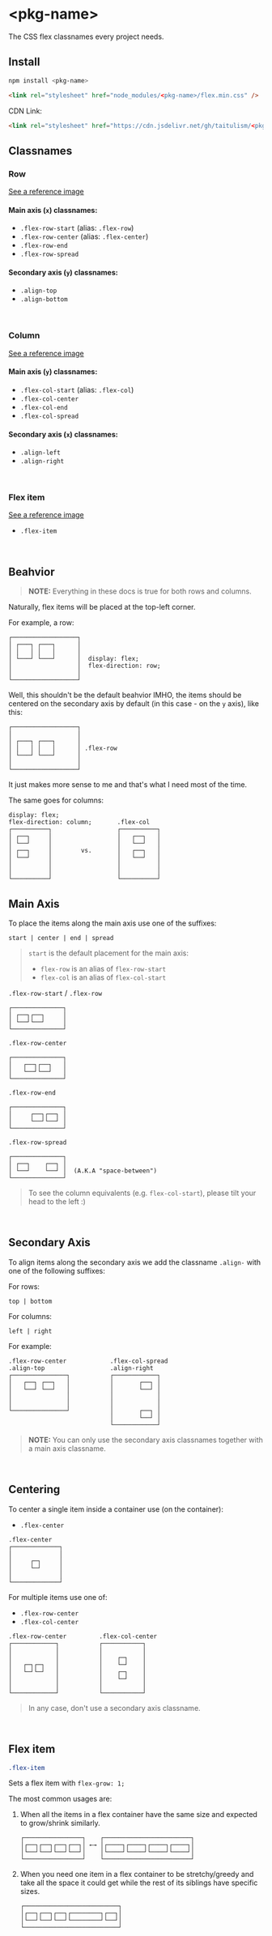 \<pkg-name>
===========
The CSS flex classnames every project needs.

## Install
```sh
npm install <pkg-name>
```

```html
<link rel="stylesheet" href="node_modules/<pkg-name>/flex.min.css" />
```

CDN Link:
```html
<link rel="stylesheet" href="https://cdn.jsdelivr.net/gh/taitulism/<pkg-name>@latest/flex.min.css" />
```


Classnames
----------
### **Row**
[See a reference image](#rows)

#### Main axis (`x`) classnames:
* `.flex-row-start` (alias: `.flex-row`)
* `.flex-row-center` (alias: `.flex-center`)
* `.flex-row-end`
* `.flex-row-spread`

#### Secondary axis (`y`) classnames:
* `.align-top`
* `.align-bottom`

&nbsp;

### **Column**
[See a reference image](#columns)

#### Main axis (`y`) classnames:
* `.flex-col-start` (alias: `.flex-col`)
* `.flex-col-center`
* `.flex-col-end`
* `.flex-col-spread`

#### Secondary axis (`x`) classnames:
* `.align-left`
* `.align-right`

&nbsp;

### **Flex item**
[See a reference image](#misc)

* `.flex-item`

&nbsp;


Beahvior
--------
> **NOTE:** Everything in these docs is true for both rows and columns.

Naturally, flex items will be placed at the top-left corner.

For example, a row:
```
┌──────────────────┐
│ ┌───┐ ┌───┐      │
│ │   │ │   │      │
│ └───┘ └───┘      │  display: flex;
│                  │  flex-direction: row;
│                  │
└──────────────────┘
```
Well, this shouldn't be the default beahvior IMHO, the items should be centered on the secondary axis by default (in this case - on the `y` axis), like this:
```
┌──────────────────┐
│                  │
│ ┌───┐ ┌───┐      │
│ │   │ │   │      │ .flex-row
│ └───┘ └───┘      │
│                  │
└──────────────────┘
```
It just makes more sense to me and that's what I need most of the time.

The same goes for columns:
```
display: flex;
flex-direction: column;       .flex-col
┌──────────┐                  ┌──────────┐
│ ┌──┐     │                  │   ┌──┐   │
│ └──┘     │                  │   └──┘   │
│ ┌──┐     │        vs.       │   ┌──┐   │
│ └──┘     │                  │   └──┘   │
│          │                  │          │
│          │                  │          │
└──────────┘                  └──────────┘
```

Main Axis
---------
To place the items along the main axis use one of the suffixes:  
```
start | center | end | spread
```
> `start` is the default placement for the main axis:  
> * `flex-row` is an alias of `flex-row-start`  
> * `flex-col` is an alias of `flex-col-start`

`.flex-row-start` / `.flex-row`
```
┌──────────────┐
│ ┌──┐┌──┐     │
│ └──┘└──┘     │
└──────────────┘
```
`.flex-row-center`
```
┌──────────────┐
│   ┌──┐┌──┐   │
│   └──┘└──┘   │
└──────────────┘
```
`.flex-row-end`
```
┌──────────────┐
│     ┌──┐┌──┐ │
│     └──┘└──┘ │
└──────────────┘
```
`.flex-row-spread`
```
┌──────────────┐
│ ┌──┐    ┌──┐ │
│ └──┘    └──┘ │  (A.K.A "space-between")
└──────────────┘
```

> To see the column equivalents (e.g. `flex-col-start`), please tilt your head to the left :)

&nbsp;


Secondary Axis
--------------
To align items along the secondary axis we add the classname `.align-` with one of the following suffixes:

For rows:
```
top | bottom
```

For columns:
```
left | right
```

For example:
```
.flex-row-center            .flex-col-spread
.align-top                  .align-right
┌───────────────┐           ┌────────────┐
│   ┌──┐ ┌──┐   │           │       ┌──┐ │
│   └──┘ └──┘   │           │       └──┘ │
│               │           │            │
│               │           │            │
└───────────────┘           │       ┌──┐ │
                            │       └──┘ │
                            └────────────┘
```
> **NOTE:** You can only use the secondary axis classnames together with a main axis classname.

&nbsp;


Centering
---------
To center a single item inside a container use (on the container):
* `.flex-center`
```
.flex-center
┌─────────────┐
│             │
│     ┌─┐     │
│     └─┘     │
│             │
└─────────────┘
```

For multiple items use one of:
* `.flex-row-center`
* `.flex-col-center`

```
.flex-row-center         .flex-col-center
┌────────────┐           ┌───────────┐
│            │           │           │
│            │           │    ┌─┐    │
│   ┌─┐┌─┐   │           │    └─┘    │
│   └─┘└─┘   │           │    ┌─┐    │
│            │           │    └─┘    │
│            │           │           │
└────────────┘           └───────────┘
```


> In any case, don't use a secondary axis classname.

&nbsp;


Flex item
---------
```css
.flex-item
```  
Sets a flex item with `flex-grow: 1;`

The most common usages are:
1. When all the items in a flex container have the same size and expected to grow/shrink similarly.
	```
	┌────────────────┐    ┌────────────────────────┐
	│┌──┐┌──┐┌──┐┌──┐│ ←→ │┌────┐┌────┐┌────┐┌────┐│
	│└──┘└──┘└──┘└──┘│    │└────┘└────┘└────┘└────┘│
	└────────────────┘    └────────────────────────┘
	```
2. When you need one item in a flex container to be stretchy/greedy and take all the space it could get while the rest of its siblings have specific sizes.
	```
	┌──────────────────────────┐
	│┌──┐┌──┐┌──┐┌────────┐┌──┐│
	│└──┘└──┘└──┘└────────┘└──┘│
	└──────────────────────────┘
	```

&nbsp;

&nbsp;

# Reference Images
## Rows 
![alt](images/flex-row.png)

## Columns
![alt](images/flex-col.png)

## Misc.
![alt](images/flex-misc.png)

&nbsp;


Development
===========

Open the playground HTML file in the browser
```
./playground/index.html
```

To work with the minified file, run:
```sh
npm run dev
```
and swap CSS references in the playground HTML

Publish
-------
Currently there are no tests.

Before publish run the HTML playground to verify everything visually.

> Todo: Tests
